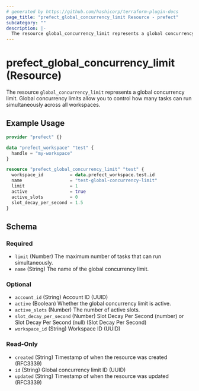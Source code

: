 ```yaml
---
# generated by https://github.com/hashicorp/terraform-plugin-docs
page_title: "prefect_global_concurrency_limit Resource - prefect"
subcategory: ""
description: |-
  The resource global_concurrency_limit represents a global concurrency limit. Global concurrency limits allow you to control how many tasks can run simultaneously across all workspaces.
---
```


# prefect_global_concurrency_limit (Resource)

The resource `global_concurrency_limit` represents a global concurrency limit. Global concurrency limits allow you to control how many tasks can run simultaneously across all workspaces.

## Example Usage

```terraform
provider "prefect" {}

data "prefect_workspace" "test" {
  handle = "my-workspace"
}

resource "prefect_global_concurrency_limit" "test" {
  workspace_id          = data.prefect_workspace.test.id
  name                  = "test-global-concurrency-limit"
  limit                 = 1
  active                = true
  active_slots          = 0
  slot_decay_per_second = 1.5
}
```

<!-- schema generated by tfplugindocs -->
## Schema

### Required

- `limit` (Number) The maximum number of tasks that can run simultaneously.
- `name` (String) The name of the global concurrency limit.

### Optional

- `account_id` (String) Account ID (UUID)
- `active` (Boolean) Whether the global concurrency limit is active.
- `active_slots` (Number) The number of active slots.
- `slot_decay_per_second` (Number) Slot Decay Per Second (number) or Slot Decay Per Second (null) (Slot Decay Per Second)
- `workspace_id` (String) Workspace ID (UUID)

### Read-Only

- `created` (String) Timestamp of when the resource was created (RFC3339)
- `id` (String) Global concurrency limit ID (UUID)
- `updated` (String) Timestamp of when the resource was updated (RFC3339)
